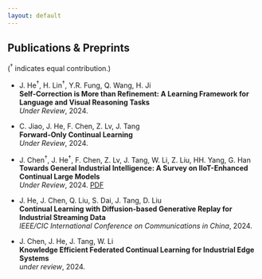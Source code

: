 ```yaml
---
layout: default
---
```



  
## Publications & Preprints

(<sup>†</sup> indicates equal contribution.)

- J. He<sup>†</sup>, H. Lin<sup>†</sup>, Y.R. Fung, Q. Wang, H. Ji  
  **Self-Correction is More than Refinement: A Learning Framework for Language and Visual Reasoning Tasks**  
  _Under Review_, 2024.
  
- C. Jiao, J. He, F. Chen, Z. Lv, J. Tang  
  **Forward-Only Continual Learning**  
  _Under Review_, 2024.

- J. Chen<sup>†</sup>, J. He<sup>†</sup>, F. Chen, Z. Lv, J. Tang, W. Li, Z. Liu, HH. Yang, G. Han
  **Towards General Industrial Intelligence: A Survey on IIoT-Enhanced Continual Large Models**  
  _Under Review_, 2024. [PDF](https://arxiv.org/abs/2409.01207)

- J. He, J. Chen, Q. Liu, S. Dai, J. Tang, D. Liu  
  **Continual Learning with Diffusion-based Generative Replay for Industrial Streaming Data**  
  _IEEE/CIC International Conference on Communications in China_, 2024.
    
- J. Chen, J. He, J. Tang, W. Li  
  **Knowledge Efficient Federated Continual Learning for Industrial Edge Systems**  
   _under review_, 2024.
